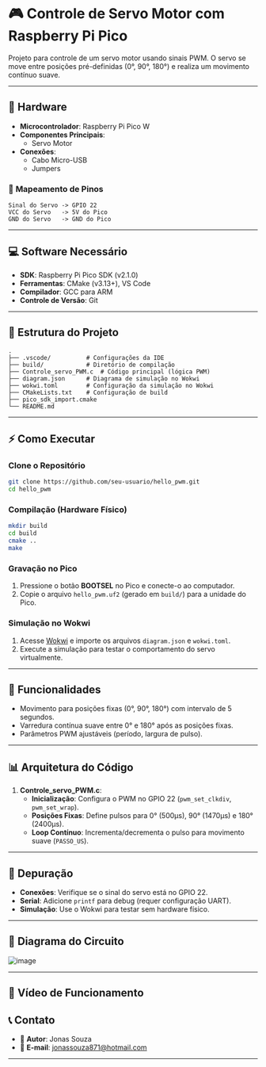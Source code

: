 # 🎮 Controle de Servo Motor com Raspberry Pi Pico  

Projeto para controle de um servo motor usando sinais PWM. O servo se move entre posições pré-definidas (0°, 90°, 180°) e realiza um movimento contínuo suave.  

---

## 🔧 **Hardware**  
- **Microcontrolador**: Raspberry Pi Pico W  
- **Componentes Principais**:  
  - Servo Motor  
- **Conexões**:  
  - Cabo Micro-USB  
  - Jumpers  

### 📍 **Mapeamento de Pinos**  
```  
Sinal do Servo -> GPIO 22  
VCC do Servo   -> 5V do Pico  
GND do Servo   -> GND do Pico  
```  

---

## 💻 **Software Necessário**  
- **SDK**: Raspberry Pi Pico SDK (v2.1.0)  
- **Ferramentas**: CMake (v3.13+), VS Code  
- **Compilador**: GCC para ARM  
- **Controle de Versão**: Git  

---

## 📁 **Estrutura do Projeto**  
```  
.  
├── .vscode/          # Configurações da IDE  
├── build/            # Diretório de compilação  
├── Controle_servo_PWM.c  # Código principal (lógica PWM)     
├── diagram.json      # Diagrama de simulação no Wokwi  
├── wokwi.toml        # Configuração da simulação no Wokwi  
├── CMakeLists.txt    # Configuração de build  
├── pico_sdk_import.cmake  
└── README.md  
```  

---

## ⚡ **Como Executar**  

### **Clone o Repositório**  
```bash  
git clone https://github.com/seu-usuario/hello_pwm.git  
cd hello_pwm  
```  

### **Compilação (Hardware Físico)**  
```bash  
mkdir build  
cd build  
cmake ..  
make  
```  

### **Gravação no Pico**  
1. Pressione o botão **BOOTSEL** no Pico e conecte-o ao computador.  
2. Copie o arquivo `hello_pwm.uf2` (gerado em `build/`) para a unidade do Pico.  

### **Simulação no Wokwi**  
1. Acesse [Wokwi](https://wokwi.com/) e importe os arquivos `diagram.json` e `wokwi.toml`.  
2. Execute a simulação para testar o comportamento do servo virtualmente.  

---

## 🚀 **Funcionalidades**  
- Movimento para posições fixas (0°, 90°, 180°) com intervalo de 5 segundos.  
- Varredura contínua suave entre 0° e 180° após as posições fixas.  
- Parâmetros PWM ajustáveis (período, largura de pulso).  

---

## 📊 **Arquitetura do Código**  
1. **Controle_servo_PWM.c**:  
   - **Inicialização**: Configura o PWM no GPIO 22 (`pwm_set_clkdiv`, `pwm_set_wrap`).  
   - **Posições Fixas**: Define pulsos para 0° (500µs), 90° (1470µs) e 180° (2400µs).  
   - **Loop Contínuo**: Incrementa/decrementa o pulso para movimento suave (`PASSO_US`).  

---

## 🐛 **Depuração**  
- **Conexões**: Verifique se o sinal do servo está no GPIO 22.  
- **Serial**: Adicione `printf` para debug (requer configuração UART).  
- **Simulação**: Use o Wokwi para testar sem hardware físico.  

---

## 🔗 **Diagrama do Circuito**  
![image](https://github.com/user-attachments/assets/d078c59a-b1fb-48fc-b1d7-5c9188d98cac)


---

## 🔗 **Vídeo de Funcionamento**

## 📞 **Contato**  
- 👤 **Autor**: Jonas Souza 
- 📧 **E-mail**: jonassouza871@hotmail.com 

---  
